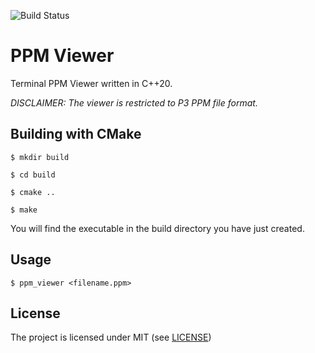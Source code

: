 ![Build Status](https://github.com/dead-tech/ppm-viewer/actions/workflows/build.yml/badge.svg)
# PPM Viewer
Terminal PPM Viewer written in C++20.

_DISCLAIMER: The viewer is restricted to P3 PPM file format._

## Building with CMake
```shell
$ mkdir build
```
```shell
$ cd build
```
```shell
$ cmake ..
```
```shell
$ make
```

You will find the executable in the build directory you have just created.

## Usage
```shell
$ ppm_viewer <filename.ppm>
```

## License
The project is licensed under MIT (see [LICENSE](LICENSE))
